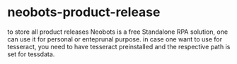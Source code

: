 # neobots-product-release
to store all product releases
Neobots is a free Standalone RPA solution, one can use it for personal or enteprunal purpose.
in case one want to use for tesseract, you need to have tesseract preinstalled and the respective path is set for tessdata.
